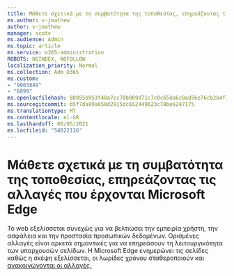 ```yaml
---
title: Μάθετε σχετικά με τη συμβατότητα της τοποθεσίας, επηρεάζοντας τις αλλαγές που έρχονται Microsoft Edge
ms.author: v-jmathew
author: v-jmathew
manager: scotv
ms.audience: Admin
ms.topic: article
ms.service: o365-administration
ROBOTS: NOINDEX, NOFOLLOW
localization_priority: Normal
ms.collection: Adm_O365
ms.custom:
- "9003849"
- "6899"
ms.openlocfilehash: 80955b953f48a7cc70b009d71c7c0c65da6c8ad56e76cb2b4f76edd2486dc076
ms.sourcegitcommit: b5f7da89a650d2915dc652449623c78be6247175
ms.translationtype: MT
ms.contentlocale: el-GR
ms.lasthandoff: 08/05/2021
ms.locfileid: "54022136"
---
```

# <a name="learn-about-site-compatibilityaffecting-changes-coming-to-microsoft-edge"></a>Μάθετε σχετικά με τη συμβατότητα της τοποθεσίας, επηρεάζοντας τις αλλαγές που έρχονται Microsoft Edge

Το web εξελίσσεται συνεχώς για να βελτιώσει την εμπειρία χρήστη, την ασφάλεια και την προστασία προσωπικών δεδομένων. Ορισμένες αλλαγές είναι αρκετά σημαντικές για να επηρεάσουν τη λειτουργικότητα των υπαρχουσών σελίδων. Η Microsoft Edge ενημερώνει τις σελίδες καθώς η σκέψη εξελίσσεται, οι λωρίδες χρόνου σταθεροποιούν και [ανακοινώνονται οι αλλαγές.](https://go.microsoft.com/fwlink/?linkid=2135534)
